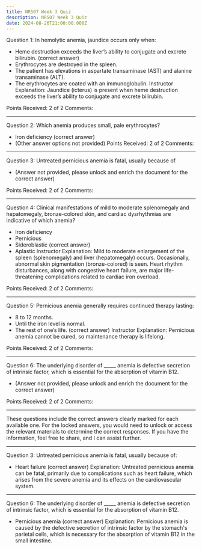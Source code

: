 ```yaml
---
title: NR507 Week 3 Quiz
description: NR507 Week 3 Quiz
date: 2024-08-26T21:00:00.000Z
---
```


Question 1:
In hemolytic anemia, jaundice occurs only when:

* Heme destruction exceeds the liver’s ability to conjugate and excrete bilirubin. (correct answer)
* Erythrocytes are destroyed in the spleen.
* The patient has elevations in aspartate transaminase (AST) and alanine transaminase (ALT).
* The erythrocytes are coated with an immunoglobulin.
  Instructor Explanation: Jaundice (icterus) is present when heme destruction exceeds the liver’s ability to conjugate and excrete bilirubin.

Points Received: 2 of 2
Comments:

***

Question 2:
Which anemia produces small, pale erythrocytes?

* Iron deficiency (correct answer)
* (Other answer options not provided)
  Points Received: 2 of 2
  Comments:

***

Question 3:
Untreated pernicious anemia is fatal, usually because of

* (Answer not provided, please unlock and enrich the document for the correct answer)

Points Received: 2 of 2
Comments:

***

Question 4:
Clinical manifestations of mild to moderate splenomegaly and hepatomegaly, bronze-colored skin, and cardiac dysrhythmias are indicative of which anemia?

* Iron deficiency
* Pernicious
* Sideroblastic (correct answer)
* Aplastic
  Instructor Explanation: Mild to moderate enlargement of the spleen (splenomegaly) and liver (hepatomegaly) occurs. Occasionally, abnormal skin pigmentation (bronze-colored) is seen. Heart rhythm disturbances, along with congestive heart failure, are major life-threatening complications related to cardiac iron overload.

Points Received: 2 of 2
Comments:

***

Question 5:
Pernicious anemia generally requires continued therapy lasting:

* 8 to 12 months.
* Until the iron level is normal.
* The rest of one’s life. (correct answer)
  Instructor Explanation: Pernicious anemia cannot be cured, so maintenance therapy is lifelong.

Points Received: 2 of 2
Comments:

***

Question 6:
The underlying disorder of \_\_\_\_\_ anemia is defective secretion of intrinsic factor, which is essential for the absorption of vitamin B12.

* (Answer not provided, please unlock and enrich the document for the correct answer)

Points Received: 2 of 2
Comments:

***

These questions include the correct answers clearly marked for each available one. For the locked answers, you would need to unlock or access the relevant materials to determine the correct responses. If you have the information, feel free to share, and I can assist further.

***

Question 3:
Untreated pernicious anemia is fatal, usually because of:

* Heart failure (correct answer)
  Explanation: Untreated pernicious anemia can be fatal, primarily due to complications such as heart failure, which arises from the severe anemia and its effects on the cardiovascular system.

***

Question 6:
The underlying disorder of \_\_\_\_\_ anemia is defective secretion of intrinsic factor, which is essential for the absorption of vitamin B12.

* Pernicious anemia (correct answer)
  Explanation: Pernicious anemia is caused by the defective secretion of intrinsic factor by the stomach's parietal cells, which is necessary for the absorption of vitamin B12 in the small intestine.
